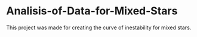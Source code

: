 # Analisis-of-Data-for-Mixed-Stars
This project was made for creating the curve of inestability for mixed stars.

